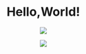 <h1 align='center'>Hello,World!</h1>
<p align="center">
  <img src="https://github-readme-stats.vercel.app/api/top-langs/?username=passerby223&layout=compact">
</p>
<p align="center">
  <img src="https://github-readme-stats.vercel.app/api?username=passerby223&show_icons=true&theme=tokyonight">
</p>
